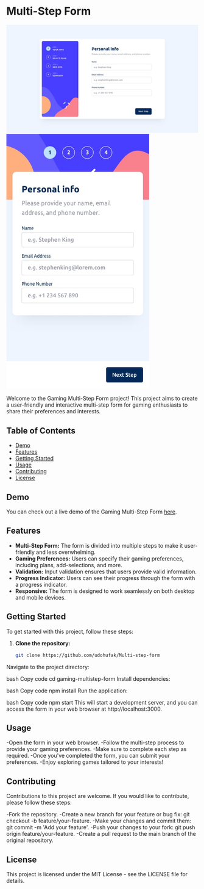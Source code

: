 # Multi-Step Form

![Desktop Preview](images/design/desktop-design-step-1.jpg)
![Mobile Preview](images/design//mobile-design-step-1.jpg)

Welcome to the Gaming Multi-Step Form project! This project aims to create a user-friendly and interactive multi-step form for gaming enthusiasts to share their preferences and interests.

## Table of Contents

- [Demo](#demo)
- [Features](#features)
- [Getting Started](#getting-started)
- [Usage](#usage)
- [Contributing](#contributing)
- [License](#license)

## Demo

You can check out a live demo of the Gaming Multi-Step Form [here](https://udohufak.github.io/Multi-step-form/).

## Features

- **Multi-Step Form:** The form is divided into multiple steps to make it user-friendly and less overwhelming.
- **Gaming Preferences:** Users can specify their gaming preferences, including plans, add-selections, and more.
- **Validation:** Input validation ensures that users provide valid information.
- **Progress Indicator:** Users can see their progress through the form with a progress indicator.
- **Responsive:** The form is designed to work seamlessly on both desktop and mobile devices.

## Getting Started

To get started with this project, follow these steps:

1. **Clone the repository:**

   ```bash
   git clone https://github.com/udohufak/Multi-step-form
Navigate to the project directory:

bash
Copy code
cd gaming-multistep-form
Install dependencies:

bash
Copy code
npm install
Run the application:

bash
Copy code
npm start
This will start a development server, and you can access the form in your web browser at http://localhost:3000.

## Usage
-Open the form in your web browser.
-Follow the multi-step process to provide your gaming preferences.
-Make sure to complete each step as required.
-Once you've completed the form, you can submit your preferences.
-Enjoy exploring games tailored to your interests!


## Contributing
Contributions to this project are welcome. If you would like to contribute, please follow these steps:

-Fork the repository.
-Create a new branch for your feature or bug fix: git checkout -b feature/your-feature.
-Make your changes and commit them: git commit -m 'Add your feature'.
-Push your changes to your fork: git push origin feature/your-feature.
-Create a pull request to the main branch of the original repository.

## License
This project is licensed under the MIT License - see the LICENSE file for details.
